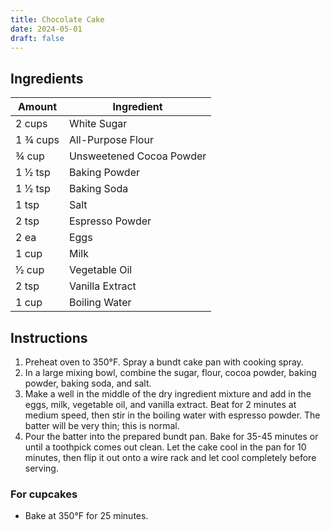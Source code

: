 ```yaml
---
title: Chocolate Cake
date: 2024-05-01
draft: false
---
```


## Ingredients

| Amount     | Ingredient               |
|------------|--------------------------|
| 2 cups     | White Sugar              |
| 1 3⁄4 cups | All-Purpose Flour        |
| 3⁄4 cup    | Unsweetened Cocoa Powder |
| 1 1⁄2 tsp  | Baking Powder            |
| 1 1⁄2 tsp  | Baking Soda              |
| 1 tsp      | Salt                     |
| 2 tsp      | Espresso Powder          |
| 2 ea       | Eggs                     |
| 1 cup      | Milk                     |
| 1⁄2 cup    | Vegetable Oil            |
| 2 tsp      | Vanilla Extract          |
| 1 cup      | Boiling Water            |

## Instructions

1. Preheat oven to 350°F. Spray a bundt cake pan with cooking spray.
2. In a large mixing bowl, combine the sugar, flour, cocoa powder, baking powder, baking soda, and salt.
3. Make a well in the middle of the dry ingredient mixture and add in the eggs, milk, vegetable oil, and vanilla extract. Beat for 2 minutes at medium speed, then stir in the boiling water with espresso powder. The batter will be very thin; this is normal.
4. Pour the batter into the prepared bundt pan. Bake for 35-45 minutes or until a toothpick comes out clean. Let the cake cool in the pan for 10 minutes, then flip it out onto a wire rack and let cool completely before serving.

### For cupcakes

- Bake at 350°F for 25 minutes.
